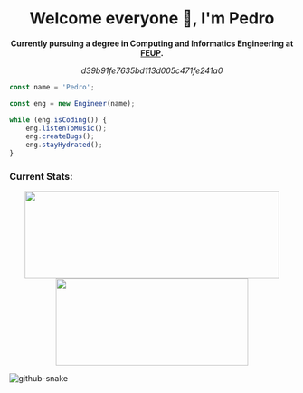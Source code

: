 
<h1 align="center"> Welcome everyone 🙌, I'm Pedro </h1>

<p align="center" style="font-weight:bold;">
    Currently pursuing a degree in Computing and Informatics Engineering at <a href="https://www.fe.up.pt">FEUP</a>.
</p>

<p align="center" style="font-style:italic;">d39b91fe7635bd113d005c471fe241a0</p>

```javascript
const name = 'Pedro';

const eng = new Engineer(name);

while (eng.isCoding()) {
    eng.listenToMusic(); 
    eng.createBugs();
    eng.stayHydrated();   
}
```
### Current Stats:

<p align="center">
 <img width="450" height="155" align="center" src="https://github-readme-stats.vercel.app/api?username=PedroMMarinho&hide=prs&count_private=true&show_icons=true&theme=github_dark">
 <img width="340" height="154" align="center" src="https://github-readme-stats.vercel.app/api/top-langs/?username=PedroMMarinho&layout=compact&theme=github_dark&hide=Makefile,Cmake,Shell,Starlark,M4,Html,teX&line_height=27">
</p>


<picture>
  <source media="(prefers-color-scheme: dark)" srcset="https://raw.githubusercontent.com/tobiasmeyhoefer/tobiasmeyhoefer/output/github-snake-dark.svg" />
  <source media="(prefers-color-scheme: light)" srcset="https://raw.githubusercontent.com/tobiasmeyhoefer/tobiasmeyhoefer/output/github-snake.svg" />
  <img alt="github-snake" src="https://raw.githubusercontent.com/tobiasmeyhoefer/tobiasmeyhoefer/output/github-snake.svg" />
</picture>

<!--
**Marinho-P/Marinho-P** is a ✨ _special_ ✨ repository because its `README.md` (this file) appears on your GitHub profile.

Here are some ideas to get you started:

- 🔭 I’m currently working on ...
- 🌱 I’m currently learning ...
- 👯 I’m looking to collaborate on ...
- 🤔 I’m looking for help with ...
- 💬 Ask me about ...
- 📫 How to reach me: ...
- 😄 Pronouns: ...
- ⚡ Fun fact: ...
-->
